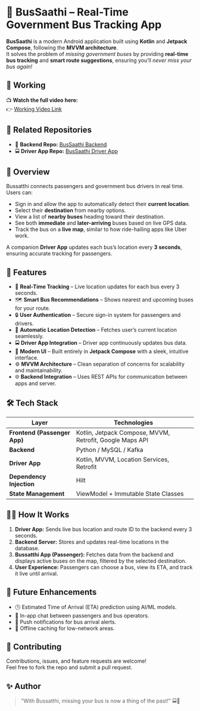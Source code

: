 # 🚌 BusSaathi – Real-Time Government Bus Tracking App

**BusSaathi** is a modern Android application built using **Kotlin** and **Jetpack Compose**, following the **MVVM architecture**.  
It solves the problem of *missing government buses* by providing **real-time bus tracking** and **smart route suggestions**, ensuring you’ll *never miss your bus again!*  

## 🎥 Working 

📺 **Watch the full video here:**  
👉 [Working Video Link](https://drive.google.com/file/d/1S1yZbXOTsgJozRmgPgEwN81wn5ncznyr/view?usp=sharing)

## 🔗 Related Repositories

- 🧠 **Backend Repo:** [BusSaathi Backend](https://github.com/karan3613/BusAppBackend)  
- 🚍 **Driver App Repo:** [BusSaathi Driver App](https://github.com/karan3613/DriverApp)

  
## 🚀 Overview

Bussatthi connects passengers and government bus drivers in real time.  
Users can:
- Sign in and allow the app to automatically detect their **current location**.  
- Select their **destination** from nearby options.  
- View a list of **nearby buses** heading toward their destination.  
- See both **immediate** and **later-arriving** buses based on live GPS data.  
- Track the bus on a **live map**, similar to how ride-hailing apps like Uber work.

A companion **Driver App** updates each bus’s location every **3 seconds**, ensuring accurate tracking for passengers.


## 🧩 Features

- 🧭 **Real-Time Tracking** – Live location updates for each bus every 3 seconds.  
- 🗺️ **Smart Bus Recommendations** – Shows nearest and upcoming buses for your route.  
- 🔒 **User Authentication** – Secure sign-in system for passengers and drivers.  
- 📍 **Automatic Location Detection** – Fetches user’s current location seamlessly.  
- 🚍 **Driver App Integration** – Driver app continuously updates bus data.  
- 🖤 **Modern UI** – Built entirely in **Jetpack Compose** with a sleek, intuitive interface.  
- ⚙️ **MVVM Architecture** – Clean separation of concerns for scalability and maintainability.  
- 🌐 **Backend Integration** – Uses REST APIs for communication between apps and server.  


## 🛠️ Tech Stack

| Layer | Technologies |
|-------|---------------|
| **Frontend (Passenger App)** | Kotlin, Jetpack Compose, MVVM, Retrofit, Google Maps API |
| **Backend** | Python / MySQL / Kafka  |
| **Driver App** | Kotlin, MVVM, Location Services, Retrofit |
| **Dependency Injection** | Hilt |
| **State Management** | ViewModel + Immutable State Classes |


## 🧑‍💻 How It Works

1. **Driver App:** Sends live bus location and route ID to the backend every 3 seconds.  
2. **Backend Server:** Stores and updates real-time locations in the database.  
3. **Bussatthi App (Passenger):** Fetches data from the backend and displays active buses on the map, filtered by the selected destination.  
4. **User Experience:** Passengers can choose a bus, view its ETA, and track it live until arrival.  



## 🌟 Future Enhancements

- 🕒 Estimated Time of Arrival (ETA) prediction using AI/ML models.  
- 💬 In-app chat between passengers and bus operators.  
- 🔔 Push notifications for bus arrival alerts.  
- 📶 Offline caching for low-network areas.  



## 🤝 Contributing

Contributions, issues, and feature requests are welcome!  
Feel free to fork the repo and submit a pull request.


## ✨ Author
> "With Bussatthi, missing your bus is now a thing of the past!" 🚍💨


